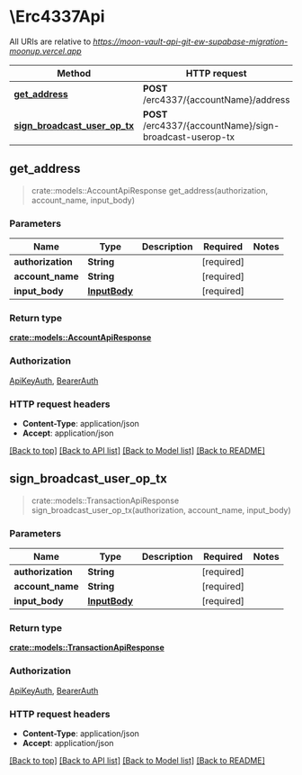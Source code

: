 # \Erc4337Api

All URIs are relative to _https://moon-vault-api-git-ew-supabase-migration-moonup.vercel.app_

| Method                                                                           | HTTP request                                             | Description |
| -------------------------------------------------------------------------------- | -------------------------------------------------------- | ----------- |
| [**get\_address**](erc4337api.md#get\_address)                                   | **POST** /erc4337/{accountName}/address                  |             |
| [**sign\_broadcast\_user\_op\_tx**](erc4337api.md#sign\_broadcast\_user\_op\_tx) | **POST** /erc4337/{accountName}/sign-broadcast-userop-tx |             |

## get\_address

> crate::models::AccountApiResponse get\_address(authorization, account\_name, input\_body)

### Parameters

| Name              | Type                          | Description | Required    | Notes |
| ----------------- | ----------------------------- | ----------- | ----------- | ----- |
| **authorization** | **String**                    |             | \[required] |       |
| **account\_name** | **String**                    |             | \[required] |       |
| **input\_body**   | [**InputBody**](inputbody.md) |             | \[required] |       |

### Return type

[**crate::models::AccountApiResponse**](../../rust/docs/AccountAPIResponse.md)

### Authorization

[ApiKeyAuth](./#ApiKeyAuth), [BearerAuth](./#BearerAuth)

### HTTP request headers

* **Content-Type**: application/json
* **Accept**: application/json

[\[Back to top\]](erc4337api.md) [\[Back to API list\]](./#documentation-for-api-endpoints) [\[Back to Model list\]](./#documentation-for-models) [\[Back to README\]](./)

## sign\_broadcast\_user\_op\_tx

> crate::models::TransactionApiResponse sign\_broadcast\_user\_op\_tx(authorization, account\_name, input\_body)

### Parameters

| Name              | Type                          | Description | Required    | Notes |
| ----------------- | ----------------------------- | ----------- | ----------- | ----- |
| **authorization** | **String**                    |             | \[required] |       |
| **account\_name** | **String**                    |             | \[required] |       |
| **input\_body**   | [**InputBody**](inputbody.md) |             | \[required] |       |

### Return type

[**crate::models::TransactionApiResponse**](../../rust/docs/TransactionAPIResponse.md)

### Authorization

[ApiKeyAuth](./#ApiKeyAuth), [BearerAuth](./#BearerAuth)

### HTTP request headers

* **Content-Type**: application/json
* **Accept**: application/json

[\[Back to top\]](erc4337api.md) [\[Back to API list\]](./#documentation-for-api-endpoints) [\[Back to Model list\]](./#documentation-for-models) [\[Back to README\]](./)
